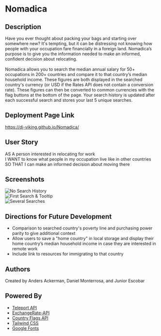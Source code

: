 # Nomadica

## Description
Have you ever thought about packing your bags and starting over somewhere new? It's tempting, but it can be distressing not knowing how people with your occupation fare financially in a foreign land. Nomadica’s purpose is to give you the information needed to make an informed, confident decision about relocating.</br></br>
Nomadica allows you to search the median annual salary for 50+ occupations in 200+ countries and compare it to that country’s median household income. These figures are both displayed in the searched country's currency (or USD if the Rates API does not contain a conversion rate). These figures can then be converted to common currencies with the flag buttons at the bottom of the page. Your search history is updated after each successful search and stores your last 5 unique searches.

## Deployment Page Link

https://dj-viking.github.io/Nomadica/

## User Story
AS A person interested in relocating for work</br>
I WANT to know what people in my occupation live like in other countries</br>
SO THAT I can make an informed decision about moving there

## Screenshots
![No Search History](https://user-images.githubusercontent.com/65088117/88120282-92fced80-cb90-11ea-8d25-8fd0c9a47443.png)</br>
![First Search & Tooltip](https://user-images.githubusercontent.com/65088117/88120468-f38c2a80-cb90-11ea-9135-fd077c819d09.png)</br>
![Several Searches](https://user-images.githubusercontent.com/65088117/88120712-95ac1280-cb91-11ea-8ad4-ea801a8c0ce6.png)

## Directions for Future Development
* Comparison to searched country's poverty line and purchasing power parity to give additional context
* Allow users to save a "home country" in local storage and display their home country’s median household income in case they are interested in remote work
* Include link to resources for immigrating to that country

## Authors
Created by Anders Ackerman, Daniel Monterrosa, and Junior Escobar

## Powered By
* [Teleport API](https://developers.teleport.org/api/)
* [ExchangeRate-API](https://www.exchangerate-api.com/)
* [Country Flags API](https://www.countryflags.io/)
* [Tailwind CSS](https://tailwindcss.com/)
* [Google Fonts](https://fonts.google.com/)